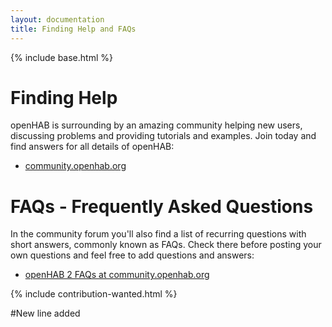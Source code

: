 ```yaml
---
layout: documentation
title: Finding Help and FAQs
---
```


{% include base.html %}

# Finding Help

openHAB is surrounding by an amazing community helping new users, discussing problems and providing tutorials and examples.
Join today and find answers for all details of openHAB:

* [community.openhab.org](https://community.openhab.org)


# FAQs - Frequently Asked Questions

In the community forum you'll also find a list of recurring questions with short answers, commonly known as FAQs.
Check there before posting your own questions and feel free to add questions and answers:

* [openHAB 2 FAQs at community.openhab.org](https://community.openhab.org/t/frequently-asked-questions/17727)

{% include contribution-wanted.html %}

#New line added
